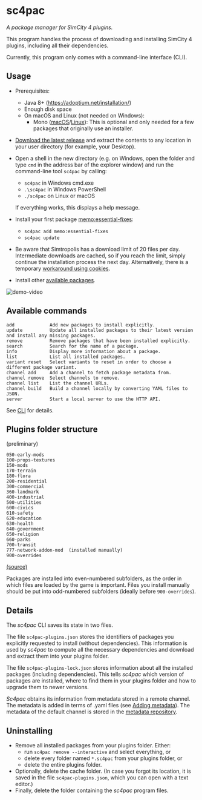 sc4pac
======

*A package manager for SimCity 4 plugins.*

This program handles the process of downloading and installing
SimCity 4 plugins, including all their dependencies.

Currently, this program only comes with a command-line interface (CLI).


<div style='display: none'>
<b>Main website:</b> <a href="https://memo33.github.io/sc4pac/#/">https://memo33.github.io/sc4pac/</a>
</div>


## Usage

- Prerequisites:
  - Java 8+ (https://adoptium.net/installation/)
  - Enough disk space
  - On macOS and Linux (not needed on Windows):
    - Mono ([macOS](https://www.mono-project.com/docs/getting-started/install/)/[Linux](https://repology.org/project/mono/versions)):
      This is optional and only needed for a few packages that originally use an installer.
- [Download the latest release](https://github.com/memo33/sc4pac-tools/releases/latest)
  and extract the contents to any location in your user directory (for example, your Desktop).
- Open a shell in the new directory (e.g. on Windows, open the folder and type `cmd` in the address bar of the explorer window)
  and run the command-line tool `sc4pac` by calling:
  - `sc4pac` in Windows cmd.exe
  - `.\sc4pac` in Windows PowerShell
  - `./sc4pac` on Linux or macOS

  If everything works, this displays a help message.
- Install your first package [memo:essential-fixes](https://memo33.github.io/sc4pac/channel/?pkg=memo:essential-fixes):
  - `sc4pac add memo:essential-fixes`
  - `sc4pac update`
- Be aware that Simtropolis has a download limit of 20 files per day.
  Intermediate downloads are cached, so if you reach the limit,
  simply continue the installation process the next day.
  Alternatively, there is a temporary [workaround using cookies](https://github.com/memo33/sc4pac-tools/blob/main/src/main/scala/sc4pac/Constants.scala#L45-L63).
- Install other [available packages](https://memo33.github.io/sc4pac/#/packages).

![demo-video](https://github.com/memo33/sc4pac-tools/releases/download/0.1.3/demo-video.gif)


## Available commands

```
add             Add new packages to install explicitly.
update          Update all installed packages to their latest version and install any missing packages.
remove          Remove packages that have been installed explicitly.
search          Search for the name of a package.
info            Display more information about a package.
list            List all installed packages.
variant reset   Select variants to reset in order to choose a different package variant.
channel add     Add a channel to fetch package metadata from.
channel remove  Select channels to remove.
channel list    List the channel URLs.
channel build   Build a channel locally by converting YAML files to JSON.
server          Start a local server to use the HTTP API.
```

See [CLI](https://memo33.github.io/sc4pac/#/cli?id=command-line-interface) for details.


## Plugins folder structure

(preliminary)

```
050-early-mods
100-props-textures
150-mods
170-terrain
180-flora
200-residential
300-commercial
360-landmark
400-industrial
500-utilities
600-civics
610-safety
620-education
630-health
640-government
650-religion
660-parks
700-transit
777-network-addon-mod  (installed manually)
900-overrides
```
[(source)](https://github.com/memo33/sc4pac/blob/main/.github/sc4pac-yaml-schema.py#L10-L33)

Packages are installed into even-numbered subfolders, as the order in which files are loaded by the game is important.
Files you install manually should be put into odd-numbered subfolders
(ideally before `900-overrides`).


## Details

The *sc4pac* CLI saves its state in two files.

The file `sc4pac-plugins.json` stores the identifiers of packages you explicitly requested to install (without dependencies).
This information is used by *sc4pac* to compute all the necessary dependencies and download and extract them into your plugins folder.

The file `sc4pac-plugins-lock.json` stores information about all the installed packages (including dependencies).
This tells *sc4pac* which version of packages are installed, where to find them in your plugins folder and how to upgrade them to newer versions.

*Sc4pac* obtains its information from metadata stored in a remote channel.
The metadata is added in terms of .yaml files (see [Adding metadata](https://memo33.github.io/sc4pac/#/metadata)).
The metadata of the default channel is stored in the [metadata repository](https://github.com/memo33/sc4pac).


## Uninstalling

- Remove all installed packages from your plugins folder. Either:
  * run `sc4pac remove --interactive` and select everything, or
  * delete every folder named `*.sc4pac` from your plugins folder, or
  * delete the entire plugins folder.
- Optionally, delete the cache folder.
  (In case you forgot its location, it is saved in the file `sc4pac-plugins.json`, which you can open with a text editor.)
- Finally, delete the folder containing the *sc4pac* program files.


<div style='display: none'>

## Build instructions <!-- {docsify-ignore} -->

Compile the CLI with `sbt assembly`.
Create a release bundle with `make dist` in a Unix shell.

For editing the website locally, run `sbt ~web/fastLinkJS` as well as `make channel-testing-web host-web`
and open `http://localhost:8090/channel/index-dev.html`.
For publishing the website, refer to the Makefile of the [metadata repository](https://github.com/memo33/sc4pac).

## Roadmap <!-- {docsify-ignore} -->

- [x] Basic functionality
- [x] Command-line interface (CLI) with all important commands
- [ ] Improve resilience of downloads
  - [x] missing content-length (ST)
  - [ ] authentication (ST), [partially implemented](https://github.com/memo33/sc4pac-tools/blob/main/src/main/scala/sc4pac/Constants.scala#L45-L63)
  - [x] incomplete downloads (SC4E)
  - [ ] non-persistent URLs (Moddb)
  - [ ] handling servers that have gone offline
- [x] Collaborative central [metadata channel](https://github.com/memo33/sc4pac)
- [x] [Website and online documentation](https://memo33.github.io/sc4pac/)
- [x] Server API (backend): https://memo33.github.io/sc4pac/#/api or [api.md](api.md)
- [ ] Graphical UI (frontend) aka Mod manager

</div>
